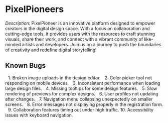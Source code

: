 # PixelPioneers


*Description*: PixelPioneer is an innovative platform designed to empower creators in the digital design space. With a focus on collaboration and cutting-edge tools, it provides users with the resources to craft stunning visuals, share their work, and connect with a vibrant community of like-minded artists and developers. Join us on a journey to push the boundaries of creativity and redefine digital storytelling!


## Known Bugs
 1.⁠ ⁠Broken image uploads in the design editor.
 2.⁠ ⁠Color picker tool not responding on mobile devices.
 3.⁠ ⁠Inconsistent performance when loading large design files.
 4.⁠ ⁠Missing tooltips for some design features.
 5.⁠ ⁠Slow rendering of previews for complex designs.
 6.⁠ ⁠User profiles not updating after changes.
 7.⁠ ⁠Navigation menu collapsing unexpectedly on smaller screens.
 8.⁠ ⁠Error messages not displaying properly in the registration form.
 9.⁠ ⁠Collaboration features timing out under high traffic.
10.⁠ ⁠Accessibility issues with keyboard navigation.
